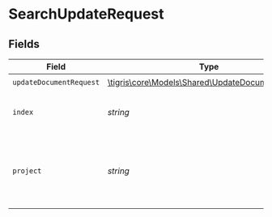 # SearchUpdateRequest


## Fields

| Field                                                                                            | Type                                                                                             | Required                                                                                         | Description                                                                                      |
| ------------------------------------------------------------------------------------------------ | ------------------------------------------------------------------------------------------------ | ------------------------------------------------------------------------------------------------ | ------------------------------------------------------------------------------------------------ |
| `updateDocumentRequest`                                                                          | [\tigris\core\Models\Shared\UpdateDocumentRequest](../../models/shared/UpdateDocumentRequest.md) | :heavy_check_mark:                                                                               | N/A                                                                                              |
| `index`                                                                                          | *string*                                                                                         | :heavy_check_mark:                                                                               | Index name where to create documents.                                                            |
| `project`                                                                                        | *string*                                                                                         | :heavy_check_mark:                                                                               | Project name whose db is under target to insert documents.                                       |